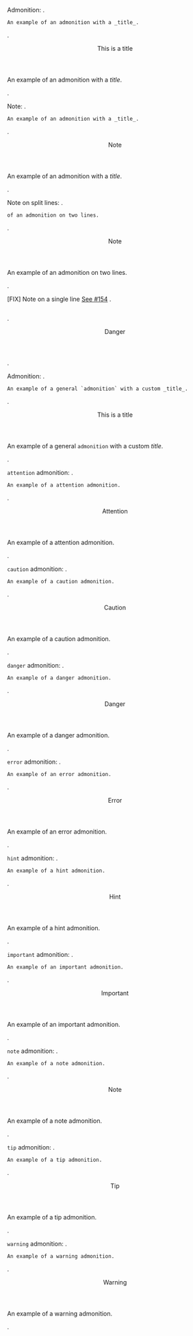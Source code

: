 Admonition:
.
```{admonition} This is a title
An example of an admonition with a _title_.
```
.
<aside class="callout note">
<header>
This is a title
</header>
<p>An example of an admonition with a <em>title</em>.</p>
</aside>
.

Note:
.
```{note}
An example of an admonition with a _title_.
```
.
<aside class="callout note">
<header>
Note
</header>
<p>An example of an admonition with a <em>title</em>.</p>
</aside>
.

Note on split lines:
.
```{note} An example
of an admonition on two lines.
```
.
<aside class="callout note">
<header>
Note
</header>
<p>An example of an admonition on two lines.</p>
</aside>
.

[FIX] Note on a single line [See #154](https://github.com/executablebooks/MyST-Parser/issues/154)
.
```{danger} An example of an admonition on a single line.
```
.
<aside class="callout danger">
<header>
Danger
</header>
</aside>
.

Admonition:
.
```{admonition} This is a title
An example of a general `admonition` with a custom _title_.
```
.
<aside class="callout note">
<header>
This is a title
</header>
<p>An example of a general <code>admonition</code> with a custom <em>title</em>.</p>
</aside>
.

`attention` admonition:
.
```{attention}
An example of a attention admonition.
```
.
<aside class="callout attention">
<header>
Attention
</header>
<p>An example of a attention admonition.</p>
</aside>
.

`caution` admonition:
.
```{caution}
An example of a caution admonition.
```
.
<aside class="callout caution">
<header>
Caution
</header>
<p>An example of a caution admonition.</p>
</aside>
.

`danger` admonition:
.
```{danger}
An example of a danger admonition.
```
.
<aside class="callout danger">
<header>
Danger
</header>
<p>An example of a danger admonition.</p>
</aside>
.

`error` admonition:
.
```{error}
An example of an error admonition.
```
.
<aside class="callout error">
<header>
Error
</header>
<p>An example of an error admonition.</p>
</aside>
.

`hint` admonition:
.
```{hint}
An example of a hint admonition.
```
.
<aside class="callout hint">
<header>
Hint
</header>
<p>An example of a hint admonition.</p>
</aside>
.

`important` admonition:
.
```{important}
An example of an important admonition.
```
.
<aside class="callout important">
<header>
Important
</header>
<p>An example of an important admonition.</p>
</aside>
.

`note` admonition:
.
```{note}
An example of a note admonition.
```
.
<aside class="callout note">
<header>
Note
</header>
<p>An example of a note admonition.</p>
</aside>
.

`tip` admonition:
.
```{tip}
An example of a tip admonition.
```
.
<aside class="callout tip">
<header>
Tip
</header>
<p>An example of a tip admonition.</p>
</aside>
.

`warning` admonition:
.
```{warning}
An example of a warning admonition.
```
.
<aside class="callout warning">
<header>
Warning
</header>
<p>An example of a warning admonition.</p>
</aside>
.
